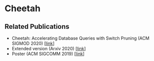 # Cheetah

## Related Publications 
* Cheetah: Accelerating Database Queries with Switch Pruning (ACM SIGMOD 2020) \[[link](https://dl.acm.org/doi/10.1145/3318464.3389698)\]
* Extended version (Arxiv 2020) \[[link](https://arxiv.org/abs/2004.05076)\]
* Poster (ACM SIGCOMM 2019) \[[link](https://dl.acm.org/doi/10.1145/3342280.3342311)\]

